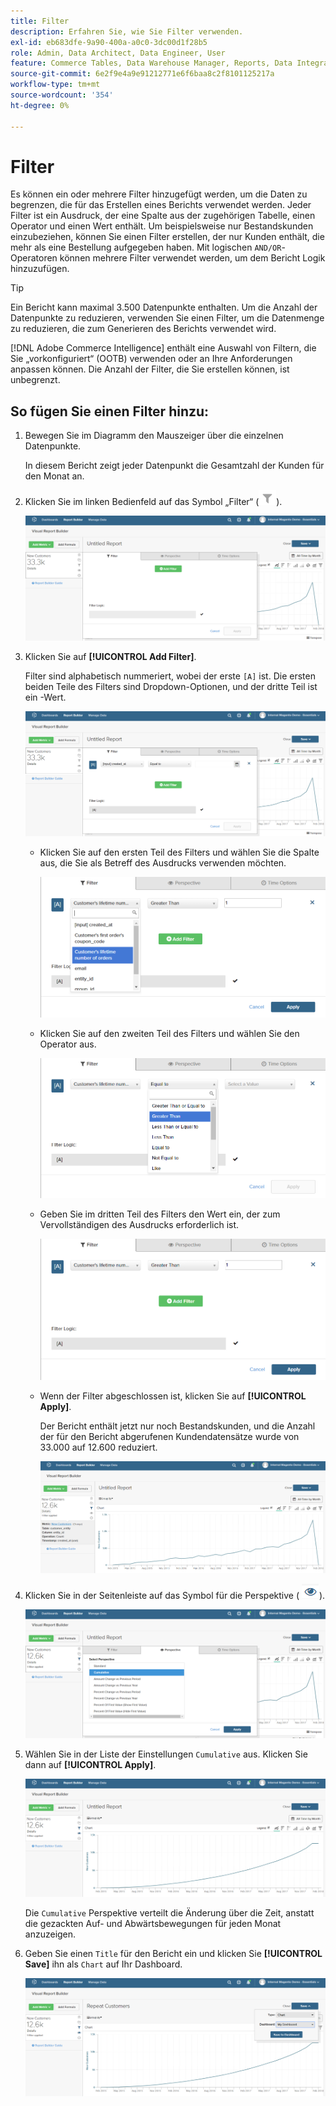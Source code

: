 ```yaml
---
title: Filter
description: Erfahren Sie, wie Sie Filter verwenden.
exl-id: eb683dfe-9a90-400a-a0c0-3dc00d1f28b5
role: Admin, Data Architect, Data Engineer, User
feature: Commerce Tables, Data Warehouse Manager, Reports, Data Integration
source-git-commit: 6e2f9e4a9e91212771e6f6baa8c2f8101125217a
workflow-type: tm+mt
source-wordcount: '354'
ht-degree: 0%

---
```


# Filter

Es können ein oder mehrere Filter hinzugefügt werden, um die Daten zu begrenzen, die für das Erstellen eines Berichts verwendet werden. Jeder Filter ist ein Ausdruck, der eine Spalte aus der zugehörigen Tabelle, einen Operator und einen Wert enthält. Um beispielsweise nur Bestandskunden einzubeziehen, können Sie einen Filter erstellen, der nur Kunden enthält, die mehr als eine Bestellung aufgegeben haben. Mit logischen `AND/OR`-Operatoren können mehrere Filter verwendet werden, um dem Bericht Logik hinzuzufügen.

>[!TIP]
>
>Ein Bericht kann maximal 3.500 Datenpunkte enthalten. Um die Anzahl der Datenpunkte zu reduzieren, verwenden Sie einen Filter, um die Datenmenge zu reduzieren, die zum Generieren des Berichts verwendet wird.

[!DNL Adobe Commerce Intelligence] enthält eine Auswahl von Filtern, die Sie „vorkonfiguriert“ (OOTB) verwenden oder an Ihre Anforderungen anpassen können. Die Anzahl der Filter, die Sie erstellen können, ist unbegrenzt.

## So fügen Sie einen Filter hinzu:

1. Bewegen Sie im Diagramm den Mauszeiger über die einzelnen Datenpunkte.

   In diesem Bericht zeigt jeder Datenpunkt die Gesamtzahl der Kunden für den Monat an.

1. Klicken Sie im linken Bedienfeld auf das Symbol „Filter“ (![](../../assets/magento-bi-btn-filter.png)).

   ![Filter hinzufügen](../../assets/magento-bi-report-builder-filter-add.png)

1. Klicken Sie auf **[!UICONTROL Add Filter]**.

   Filter sind alphabetisch nummeriert, wobei der erste `[A]` ist. Die ersten beiden Teile des Filters sind Dropdown-Optionen, und der dritte Teil ist ein -Wert.

   ![](../../assets/magento-bi-report-builder-filter-add-a.png)

   * Klicken Sie auf den ersten Teil des Filters und wählen Sie die Spalte aus, die Sie als Betreff des Ausdrucks verwenden möchten.

     ![Wählen Sie den ersten Teil des Filters](../../assets/magento-bi-report-builder-filter-part1.png)

   * Klicken Sie auf den zweiten Teil des Filters und wählen Sie den Operator aus.

     ![Operator auswählen](../../assets/magento-bi-report-builder-filter-part2.png)

   * Geben Sie im dritten Teil des Filters den Wert ein, der zum Vervollständigen des Ausdrucks erforderlich ist.

     ![Wert eingeben](../../assets/magento-bi-report-builder-filter-part3.png)

   * Wenn der Filter abgeschlossen ist, klicken Sie auf **[!UICONTROL Apply]**.

     Der Bericht enthält jetzt nur noch Bestandskunden, und die Anzahl der für den Bericht abgerufenen Kundendatensätze wurde von 33.000 auf 12.600 reduziert.

     ![Gefilterter Bericht](../../assets/magento-bi-report-builder-filter-report.png)<!--{: .zoom}-->

1. Klicken Sie in der Seitenleiste auf das Symbol für die Perspektive ( ![](../../assets/magento-bi-btn-perspective.png)).

   ![Perspektive](../../assets/magento-bi-report-builder-filter-perspective.png)<!--{: .zoom}-->

1. Wählen Sie in der Liste der Einstellungen `Cumulative` aus. Klicken Sie dann auf **[!UICONTROL Apply]**.

   ![Kumulative Perspektive](../../assets/magento-bi-report-builder-filter-perspective-cumulative.png)

   Die `Cumulative` Perspektive verteilt die Änderung über die Zeit, anstatt die gezackten Auf- und Abwärtsbewegungen für jeden Monat anzuzeigen.

1. Geben Sie einen `Title` für den Bericht ein und klicken Sie **[!UICONTROL Save]** ihn als `Chart` auf Ihr Dashboard.

   ![Im Dashboard speichern](../../assets/magento-bi-report-builder-filter-perspective-cumulative-save.png)
